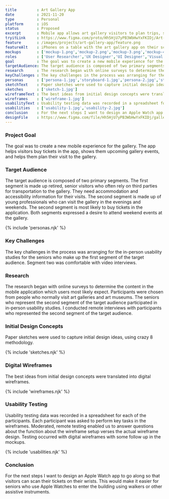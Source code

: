 ```yaml
---
title         : Art Gallery App
date          : 2021-11-20
type          : Personal
platform      : iOS
status        : Proposed
excerpt       : Mobile app allows art gallery visitors to plan trips, see current artwork collections and buy tickets.
tryitLink     : https://www.figma.com/proto/Hh5HjU7yPB3WbHwYxFKIDj/Art-Gallery-Tour?page-id=138%3A932&node-id=138%3A940&viewport=241%2C48%2C0.11&scaling=scale-down&
feature       : /images/projects/art-gallery-app/feature.png
featureAlt    : iPhones on a table with the art gallery app on their screens.
mockups       : ['mockup-1.png','mockup-2.png','mockup-3.png','mockup-4.png']
roles         : ['User Researcher','UX Designer','UI Designer','Visual Designer']
goal          : The goal was to create a new mobile experience for the gallery. The app helps visitors buy tickets in the app, shows them upcoming gallery events, and helps them plan their visit to the gallery.
targetAudience: The target audience is composed of two primary segments. The first segment is made up retired, senior visitors who often rely on third parties for transportation to the gallery. They need accommodation and accessibility information for their visits. The second segment is made up of young professionals who can visit the gallery in the evenings and weekends. The second segment is most likely to buy tickets in the application. Both segments expressed a desire to attend weekend events at the gallery.
research      : The research began with online surveys to determine the content in the mobile application which users most likely expect. Participants were chosen from people who normally visit art galleries and art museums. The seniors who represent the second segment of the target audience participated in in-person usability studies. I conducted remote interviews with participants who represented the second segment of the target audience.
keyChallenges : The key challenges in the process was arranging for the in-person usability studies for the seniors who make up the first segment of the target audience. Segment two was comfortable with video interviews.
personas      : ['persona-1.jpg','storyboard-1.jpg','persona-2.jpg','storyboard-2.jpg']
sketchText    : Paper sketches were used to capture initial design ideas, using crazy 8 methodology.
sketches      : ['sketch-1.jpg']
wireframeText : The best ideas from initial design concepts were translated into digital wireframes.
wireframes    : ['wireframe-1.jpg']
usabilityText : Usability testing data was recorded in a spreadsheet for each of the participants. Each participant was asked to perform key tasks in the wireframes. Moderated, remote testing enabled us to answer questions about the function about the wireframe setup verses the actual wireframe design. Testing occurred with digital wireframes with some follow up in the mockups.
usabilities   : ['usability-1.jpg','usability-2.jpg']
conclusion    : For the next steps I want to design an Apple Watch app to go along so that visitors can scan their tickets on their wrists. This would make it easier for seniors who use Apple Watches to enter the building using walkers or other assistive instruments.
designFile    : https://www.figma.com/file/Hh5HjU7yPB3WbHwYxFKIDj/gallerWeMe-art-gallery?node-id=138%3A932
---
```


### Project Goal

The goal was to create a new mobile experience for the gallery. The app helps visitors buy tickets in the app, shows them upcoming gallery events, and helps them plan their visit to the gallery.

### Target Audience

The target audience is composed of two primary segments. The first segment is made up retired, senior visitors who often rely on third parties for transportation to the gallery. They need accommodation and accessibility information for their visits. The second segment is made up of young professionals who can visit the gallery in the evenings and weekends. The second segment is most likely to buy tickets in the application. Both segments expressed a desire to attend weekend events at the gallery.

{% include 'personas.njk' %}

### Key Challenges

The key challenges in the process was arranging for the in-person usability studies for the seniors who make up the first segment of the target audience. Segment two was comfortable with video interviews.

### Research

The research began with online surveys to determine the content in the mobile application which users most likely expect. Participants were chosen from people who normally visit art galleries and art museums. The seniors who represent the second segment of the target audience participated in in-person usability studies. I conducted remote interviews with participants who represented the second segment of the target audience.

### Initial Design Concepts

Paper sketches were used to capture initial design ideas, using crazy 8 methodology.

{% include 'sketches.njk' %}

### Digital Wireframes

The best ideas from initial design concepts were translated into digital wireframes.

{% include 'wireframes.njk' %}

### Usability Testing

Usability testing data was recorded in a spreadsheet for each of the participants. Each participant was asked to perform key tasks in the wireframes. Moderated, remote testing enabled us to answer questions about the function about the wireframe setup verses the actual wireframe design. Testing occurred with digital wireframes with some follow up in the mockups.

{% include 'usabilities.njk' %}

### Conclusion

For the next steps I want to design an Apple Watch app to go along so that visitors can scan their tickets on their wrists. This would make it easier for seniors who use Apple Watches to enter the building using walkers or other assistive instruments.
